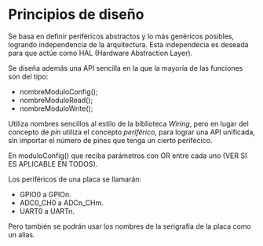 # Principios de diseño

Se basa en definir periféricos abstractos y lo más genéricos posibles, logrando
independencia de la arquitectura. Esta independecia es deseada para que actúe
como HAL (Hardware Abstraction Layer).

Se diseña además una API sencilla en la que la mayoría de las funciones son
del tipo:

- nombreModuloConfig();
- nombreModuloRead();
- nombreModuloWrite();

Utiliza nombres sencillos al estilo de la biblioteca *Wiring*, pero en lugar del
concepto de *pin* utiliza el concepto *periférico*, para lograr una API
unificada, sin importar el número de pines que tenga un cierto perifécico.

En moduloConfig() que reciba parámetros con OR entre cada uno (VER SI ES APLICABLE EN TODOS).

Los periféricos de una placa se llamarán:

- GPIO0 a GPIOn.
- ADC0_CH0 a ADCn_CHm.
- UART0 a UARTn.

Pero también se podrán usar los nombres de la serigrafía de la placa como un alias.


